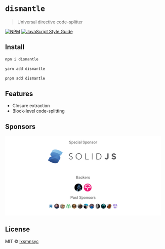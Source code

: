 # `dismantle`

> Universal directive code-splitter

[![NPM](https://img.shields.io/npm/v/dismantle.svg)](https://www.npmjs.com/package/dismantle) [![JavaScript Style Guide](https://badgen.net/badge/code%20style/airbnb/ff5a5f?icon=airbnb)](https://github.com/airbnb/javascript)

## Install

```bash
npm i dismantle
```

```bash
yarn add dismantle
```

```bash
pnpm add dismantle
```

## Features

- Closure extraction
- Block-level code-splitting

## Sponsors

![Sponsors](https://github.com/lxsmnsyc/sponsors/blob/main/sponsors.svg?raw=true)

## License

MIT © [lxsmnsyc](https://github.com/lxsmnsyc)
